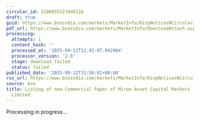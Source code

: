 ```yaml
---
circular_id: 31000352219dd11b
draft: true
guid: https://www.bseindia.com/markets/MarketInfo/DispNoticesNCirculars.aspx?Noticeid={3F579083-938D-4BE5-8DEA-5AD262D94360}&noticeno=20250912-72&dt=09/12/2025&icount=72&totcount=84&flag=0
pdf_url: https://www.bseindia.com/markets/MarketInfo/DownloadAttach.aspx?id=20250912-72&attachedId=
processing:
  attempts: 1
  content_hash: ''
  processed_at: '2025-09-12T12:42:07.942964'
  processor_version: '2.0'
  stage: download_failed
  status: failed
published_date: '2025-09-12T11:56:01+00:00'
rss_url: https://www.bseindia.com/markets/MarketInfo/DispNoticesNCirculars.aspx?Noticeid={3F579083-938D-4BE5-8DEA-5AD262D94360}&noticeno=20250912-72&dt=09/12/2025&icount=72&totcount=84&flag=0
source: bse
title: Listing of new Commercial Paper of Mirae Asset Capital Markets (India) Private
  Limited
---
```


Processing in progress...